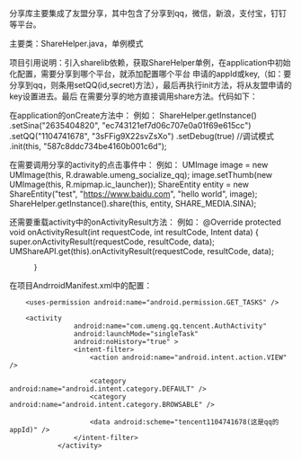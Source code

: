 分享库主要集成了友盟分享，其中包含了分享到qq，微信，新浪，支付宝，钉钉等平台。

主要类：ShareHelper.java，单例模式

项目引用说明：引入sharelib依赖，获取ShareHelper单例，在application中初始化配置，需要分享到哪个平台，就添加配置哪个平台
申请的appId或key,（如：要分享到qq，则条用setQQ(id,secret)方法），最后再执行init方法，将从友盟申请的key设置进去。最后
在需要分享的地方直接调用share方法。代码如下：

在application的onCreate方法中：
    例如： ShareHelper.getInstance()
                    .setSina("2635404820", "ec743121ef7d06c707e0a01f69e615cc")
                    .setQQ("1104741678", "3sFFig9X22svZsXo")
                    .setDebug(true)     //调试模式
                    .init(this, "587c8ddc734be4160b001c6d");

在需要调用分享的activity的点击事件中：
    例如： UMImage image = new UMImage(this, R.drawable.umeng_socialize_qq);
          image.setThumb(new UMImage(this, R.mipmap.ic_launcher));
          ShareEntity entity = new ShareEntity("test", "https://www.baidu.com", "hello world", image);
          ShareHelper.getInstance().share(this, entity, SHARE_MEDIA.SINA);

还需要重载activity中的onActivityResult方法：
    例如： @Override
          protected void onActivityResult(int requestCode, int resultCode, Intent data) {
                 super.onActivityResult(requestCode, resultCode, data);
                 UMShareAPI.get(this).onActivityResult(requestCode, resultCode, data);

          }

在项目AndrroidManifest.xml中的配置：
        <uses-permission android:name="android.permission.ACCESS_NETWORK_STATE" />
        <uses-permission android:name="android.permission.ACCESS_WIFI_STATE" />
        <uses-permission android:name="android.permission.READ_PHONE_STATE" />
        <uses-permission android:name="android.permission.WRITE_EXTERNAL_STORAGE" />
        <uses-permission android:name="android.permission.READ_EXTERNAL_STORAGE" />
        <uses-permission android:name="android.permission.INTERNET" />
        <uses-permission android:name="android.permission.ACCESS_FINE_LOCATION" />
        <uses-permission android:name="android.permission.ACCESS_COARSE_LOCATION" />
        <uses-permission android:name="android.permission.ACCESS_LOCATION_EXTRA_COMMANDS" />

        <uses-permission android:name="android.permission.GET_TASKS" />

        <activity
                    android:name="com.umeng.qq.tencent.AuthActivity"
                    android:launchMode="singleTask"
                    android:noHistory="true" >
                    <intent-filter>
                        <action android:name="android.intent.action.VIEW" />

                        <category android:name="android.intent.category.DEFAULT" />
                        <category android:name="android.intent.category.BROWSABLE" />

                        <data android:scheme="tencent1104741678(这是qq的appId)" />
                    </intent-filter>
                </activity>